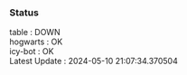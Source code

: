 ### Status


table : DOWN  
hogwarts : OK  
icy-bot : OK  
Latest Update : 2024-05-10 21:07:34.370504

